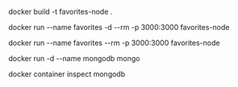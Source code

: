 <!-- Create the container -->
docker build -t favorites-node .

<!-- Run the container -->
docker run --name favorites -d --rm -p 3000:3000 favorites-node

<!-- Run the container to see the errors (-d or detach mode prevents us from seeing any errors)-->
docker run --name favorites --rm -p 3000:3000 favorites-node

<!-- Create your own MongoDB container -->
docker run -d --name mongodb mongo

<!-- To get MongoDB IP address (only after you the MongoDB container from Docker) -->
docker container inspect mongodb